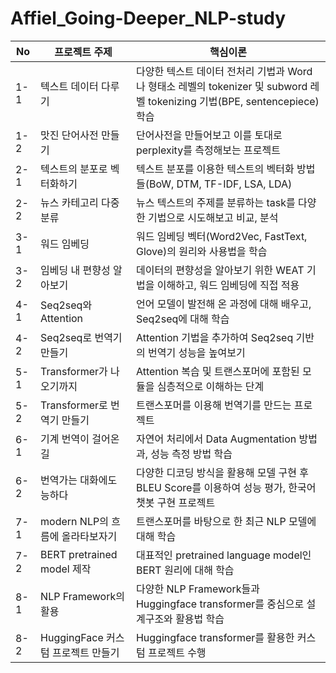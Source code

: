 # Affiel_Going-Deeper_NLP-study
|No|프로젝트 주제|핵심이론|
|---|---|---|
|1-1|텍스트 데이터 다루기|다양한 텍스트 데이터 전처리 기법과 Word나 형태소 레벨의 tokenizer 및 subword 레벨 tokenizing 기법(BPE, sentencepiece) 학습|
|1-2|맛진 단어사전 만들기|단어사전을 만들어보고 이를 토대로 perplexity를 측정해보는 프로젝트|
|2-1|텍스트의 분포로 벡터화하기|텍스트 분포를 이용한 텍스트의 벡터화 방법들(BoW, DTM, TF-IDF, LSA, LDA)|
|2-2|뉴스 카테고리 다중분류|뉴스 텍스트의 주제를 분류하는 task를 다양한 기법으로 시도해보고 비교, 분석|
|3-1|워드 임베딩|워드 임베딩 벡터(Word2Vec, FastText, Glove)의 원리와 사용법을 학습|
|3-2|임베딩 내 편향성 알아보기|데이터의 편향성을 알아보기 위한 WEAT 기법을 이해하고, 워드 임베딩에 직접 적용|
|4-1|Seq2seq와 Attention|언어 모델이 발전해 온 과정에 대해 배우고, Seq2seq에 대해 학습|
|4-2|Seq2seq로 번역기 만들기|Attention 기법을 추가하여 Seq2seq 기반의 번역기 성능을 높여보기|
|5-1|Transformer가 나오기까지|Attention 복습 및 트랜스포머에 포함된 모듈을 심층적으로 이해하는 단계|
|5-2|Transformer로 번역기 만들기|트랜스포머를 이용해 번역기를 만드는 프로젝트|
|6-1|기계 번역이 걸어온 길|자연어 처리에서 Data Augmentation 방법과, 성능 측정 방법 학습|
|6-2|번역가는 대화에도 능하다|다양한 디코딩 방식을 활용해 모델 구현 후 BLEU Score를 이용하여 성능 평가, 한국어 챗봇 구현 프로젝트|
|7-1|modern NLP의 흐름에 올라타보자기|트랜스포머를 바탕으로 한 최근 NLP 모델에 대해 학습|
|7-2|BERT pretrained model 제작|대표적인 pretrained language model인 BERT 원리에 대해 학습|
|8-1|NLP Framework의 활용|다양한 NLP Framework들과 Huggingface transformer를 중심으로 설계구조와 활용법 학습|
|8-2|HuggingFace 커스텀 프로젝트 만들기|Huggingface transformer를 활용한 커스텀 프로젝트 수행|
